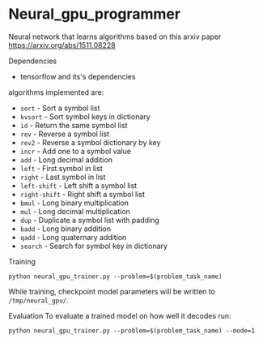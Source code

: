 # Neural_gpu_programmer
Neural network that learns algorithms based on this arxiv paper https://arxiv.org/abs/1511.08228

Dependencies
 * tensorflow and its's dependencies
 
algorithms implemented are:
* `sort` - Sort a symbol list
* `kvsort` - Sort symbol keys in dictionary
* `id` - Return the same symbol list
* `rev` - Reverse a symbol list
* `rev2` - Reverse a symbol dictionary by key
* `incr` - Add one to a symbol value
* `add` - Long decimal addition
* `left` - First symbol in list
* `right` - Last symbol in list
* `left-shift` - Left shift a symbol list
* `right-shift` - Right shift a symbol list
* `bmul` - Long binary multiplication
* `mul` - Long decimal multiplication
* `dup` - Duplicate a symbol list with padding
* `badd` - Long binary addition
* `qadd` - Long quaternary addition
* `search` - Search for symbol key in dictionary


Training
```
python neural_gpu_trainer.py --problem=$(problem_task_name)
```

While training,  checkpoint model parameters will be
written to `/tmp/neural_gpu/`.

Evaluation
To evaluate a trained model on how well it decodes run:

```
python neural_gpu_trainer.py --problem=$(problem_task_name) --mode=1
```